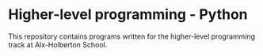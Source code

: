 # Higher-level programming - Python

This repository contains programs written for the higher-level programming track at Alx-Holberton School.

